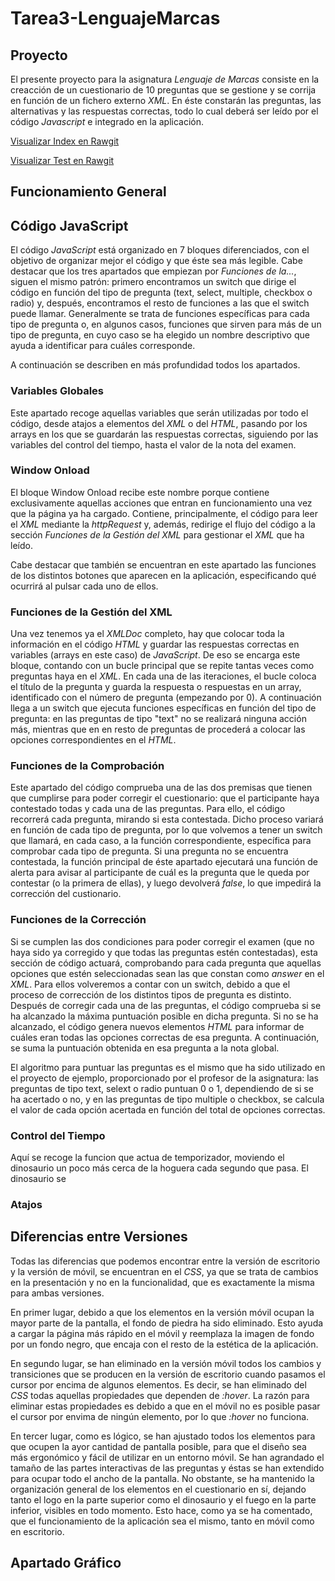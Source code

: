 # Tarea3-LenguajeMarcas
## Proyecto
El presente proyecto para la asignatura *Lenguaje de Marcas* consiste en la creacción de un cuestionario de 10 preguntas que se gestione y se corrija en función de un fichero externo *XML*. En éste constarán las preguntas, las alternativas y las respuestas correctas, todo lo cual deberá ser leído por el código *Javascript* e integrado en la aplicación.

[Visualizar Index en Rawgit](https://rawgit.com/shamshir/Tarea3-LenguajeMarcas/master/index.html)

[Visualizar Test en Rawgit](https://rawgit.com/shamshir/Tarea3-LenguajeMarcas/master/test.html)

## Funcionamiento General
## Código JavaScript
El código *JavaScript* está organizado en 7 bloques diferenciados, con el objetivo de organizar mejor el código y que éste sea más legible. Cabe destacar que los tres apartados que empiezan por *Funciones de la...*, siguen el mismo patrón: primero encontramos un switch que dirige el código en función del tipo de pregunta (text, select, multiple, checkbox o radio) y, después, encontramos el resto de funciones a las que el switch puede llamar. Generalmente se trata de funciones específicas para cada tipo de pregunta o, en algunos casos, funciones que sirven para más de un tipo de pregunta, en cuyo caso se ha elegido un nombre descriptivo que ayuda a identificar para cuáles corresponde.

A continuación se describen en más profundidad todos los apartados.
### Variables Globales
Este apartado recoge aquellas variables que serán utilizadas por todo el código, desde atajos a elementos del *XML* o del *HTML*, pasando por los arrays en los que se guardarán las respuestas correctas, siguiendo por las variables del control del tiempo, hasta el valor de la nota del examen.
### Window Onload
El bloque Window Onload recibe este nombre porque contiene exclusivamente aquellas acciones que entran en funcionamiento una vez que la página ya ha cargado. Contiene, principalmente, el código para leer el *XML* mediante la *httpRequest* y, además, redirige el flujo del código a la sección *Funciones de la Gestión del XML* para gestionar el *XML* que ha leído.

Cabe destacar que también se encuentran en este apartado las funciones de los distintos botones que aparecen en la aplicación, especificando qué ocurrirá al pulsar cada uno de ellos.
### Funciones de la Gestión del XML
Una vez tenemos ya el *XMLDoc* completo, hay que colocar toda la información en el código *HTML* y guardar las respuestas correctas en variables (arrays en este caso) de *JavaScript*. De eso se encarga este bloque, contando con un bucle principal que se repite tantas veces como preguntas haya en el *XML*. En cada una de las iteraciones, el bucle coloca el título de la pregunta y guarda la respuesta o respuestas en un array, identificado con el número de pregunta (empezando por 0). A continuación llega a un switch que ejecuta funciones específicas en función del tipo de pregunta: en las preguntas de tipo "text" no se realizará ninguna acción más, mientras que en en resto de preguntas de procederá a colocar las opciones correspondientes en el *HTML*.
### Funciones de la Comprobación
Este apartado del código comprueba una de las dos premisas que tienen que cumplirse para poder corregir el cuestionario: que el participante haya contestado todas y cada una de las preguntas. Para ello, el código recorrerá cada pregunta, mirando si esta contestada. Dicho proceso variará en función de cada tipo de pregunta, por lo que volvemos a tener un switch que llamará, en cada caso, a la función correspondiente, específica para comprobar cada tipo de pregunta. Si una pregunta no se encuentra contestada, la función principal de éste apartado ejecutará una función de alerta para avisar al participante de cuál es la pregunta que le queda por contestar (o la primera de ellas), y luego devolverá *false*, lo que impedirá la corrección del custionario.
### Funciones de la Corrección
Si se cumplen las dos condiciones para poder corregir el examen (que no haya sido ya corregido y que todas las preguntas estén contestadas), esta sección de código actuará, comprobando para cada pregunta que aquellas opciones que estén seleccionadas sean las que constan como *answer* en el *XML*. Para ellos volveremos a contar con un switch, debido a que el proceso de corrección de los distintos tipos de pregunta es distinto. Después de corregir cada una de las preguntas, el código comprueba si se ha alcanzado la máxima puntuación posible en dicha pregunta. Si no se ha alcanzado, el código genera nuevos elementos *HTML* para informar de cuáles eran todas las opciones correctas de esa pregunta. A continuación, se suma la puntuación obtenida en esa pregunta a la nota global.

El algoritmo para puntuar las preguntas es el mismo que ha sido utilizado en el proyecto de ejemplo, proporcionado por el profesor de la asignatura: las preguntas de tipo text, selext o radio puntuan 0 o 1, dependiendo de si se ha acertado o no, y en las preguntas de tipo multiple o checkbox, se calcula el valor de cada opción acertada en función del total de opciones correctas.
### Control del Tiempo
Aquí se recoge la funcion que actua de temporizador, moviendo el dinosaurio un poco más cerca de la hoguera cada segundo que pasa. El dinosaurio se
### Atajos
## Diferencias entre Versiones
Todas las diferencias que podemos encontrar entre la versión de escritorio y la versión de móvil, se encuentran en el *CSS*, ya que se trata de cambios en la presentación y no en la funcionalidad, que es exactamente la misma para ambas versiones.

En primer lugar, debido a que los elementos en la versión móvil ocupan la mayor parte de la pantalla, el fondo de piedra ha sido eliminado. Esto ayuda a cargar la página más rápido en el móvil y reemplaza la imagen de fondo por un fondo negro, que encaja con el resto de la estética de la aplicación.

En segundo lugar, se han eliminado en la versión móvil todos los cambios y transiciones que se producen en la versión de escritorio cuando pasamos el cursor por encima de algunos elementos. Es decir, se han eliminado del *CSS* todas aquellas propiedades que dependen de *:hover*. La razón para eliminar estas propiedades es debido a que en el móvil no es posible pasar el cursor por envima de ningún elemento, por lo que *:hover* no funciona.

En tercer lugar, como es lógico, se han ajustado todos los elementos para que ocupen la ayor cantidad de pantalla posible, para que el diseño sea más ergonómico y fácil de utilizar en un entorno móvil. Se han agrandado el tamaño de las partes interactivas de las preguntas y éstas se han extendido para ocupar todo el ancho de la pantalla. No obstante, se ha mantenido la organización general de los elementos en el cuestionario en sí, dejando tanto el logo en la parte superior como el dinosaurio y el fuego en la parte inferior, visibles en todo momento. Esto hace, como ya se ha comentado, que el funcionamiento de la aplicación sea el mismo, tanto en móvil como en escritorio.
## Apartado Gráfico
